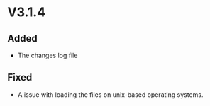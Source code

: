# V3.1.4
## Added
- The changes log file
## Fixed
- A issue with loading the files on unix-based operating systems.
